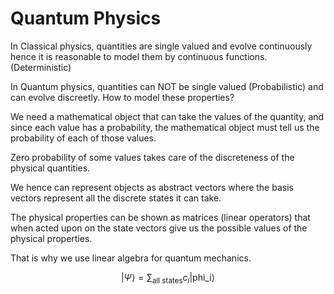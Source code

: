 # Quantum Physics

In Classical physics, quantities are single valued and evolve continuously hence it is reasonable to model them by continuous functions. (Deterministic)

In Quantum physics, quantities can NOT be single valued (Probabilistic) and can evolve discreetly. How to model these properties?

We need a mathematical object that can take the values of the quantity, and since each value has a probability, the mathematical object must tell us the probability of each of those values.

Zero probability of some values takes care of the discreteness of the physical quantities.

We hence can represent objects as abstract vectors where the basis vectors represent all the discrete states it can take.

The physical properties can be shown as matrices (linear operators) that when acted upon on the state vectors give us the possible values of the physical properties.

That is why we use linear algebra for quantum mechanics.

$$|\Psi\rangle = \sum_{\text{all states}} c_i |\text{phi_i}\rangle$$
